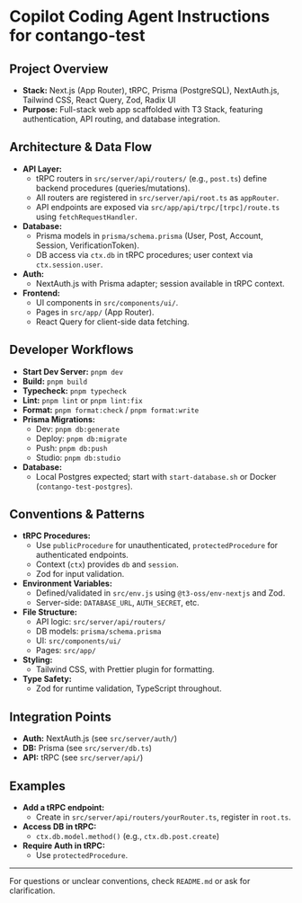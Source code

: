 # Copilot Coding Agent Instructions for contango-test

## Project Overview

- **Stack:** Next.js (App Router), tRPC, Prisma (PostgreSQL), NextAuth.js, Tailwind CSS, React Query, Zod, Radix UI
- **Purpose:** Full-stack web app scaffolded with T3 Stack, featuring authentication, API routing, and database integration.

## Architecture & Data Flow

- **API Layer:**
  - tRPC routers in `src/server/api/routers/` (e.g., `post.ts`) define backend procedures (queries/mutations).
  - All routers are registered in `src/server/api/root.ts` as `appRouter`.
  - API endpoints are exposed via `src/app/api/trpc/[trpc]/route.ts` using `fetchRequestHandler`.
- **Database:**
  - Prisma models in `prisma/schema.prisma` (User, Post, Account, Session, VerificationToken).
  - DB access via `ctx.db` in tRPC procedures; user context via `ctx.session.user`.
- **Auth:**
  - NextAuth.js with Prisma adapter; session available in tRPC context.
- **Frontend:**
  - UI components in `src/components/ui/`.
  - Pages in `src/app/` (App Router).
  - React Query for client-side data fetching.

## Developer Workflows

- **Start Dev Server:** `pnpm dev`
- **Build:** `pnpm build`
- **Typecheck:** `pnpm typecheck`
- **Lint:** `pnpm lint` or `pnpm lint:fix`
- **Format:** `pnpm format:check` / `pnpm format:write`
- **Prisma Migrations:**
  - Dev: `pnpm db:generate`
  - Deploy: `pnpm db:migrate`
  - Push: `pnpm db:push`
  - Studio: `pnpm db:studio`
- **Database:**
  - Local Postgres expected; start with `start-database.sh` or Docker (`contango-test-postgres`).

## Conventions & Patterns

- **tRPC Procedures:**
  - Use `publicProcedure` for unauthenticated, `protectedProcedure` for authenticated endpoints.
  - Context (`ctx`) provides `db` and `session`.
  - Zod for input validation.
- **Environment Variables:**
  - Defined/validated in `src/env.js` using `@t3-oss/env-nextjs` and Zod.
  - Server-side: `DATABASE_URL`, `AUTH_SECRET`, etc.
- **File Structure:**
  - API logic: `src/server/api/routers/`
  - DB models: `prisma/schema.prisma`
  - UI: `src/components/ui/`
  - Pages: `src/app/`
- **Styling:**
  - Tailwind CSS, with Prettier plugin for formatting.
- **Type Safety:**
  - Zod for runtime validation, TypeScript throughout.

## Integration Points

- **Auth:** NextAuth.js (see `src/server/auth/`)
- **DB:** Prisma (see `src/server/db.ts`)
- **API:** tRPC (see `src/server/api/`)

## Examples

- **Add a tRPC endpoint:**
  - Create in `src/server/api/routers/yourRouter.ts`, register in `root.ts`.
- **Access DB in tRPC:**
  - `ctx.db.model.method()` (e.g., `ctx.db.post.create`)
- **Require Auth in tRPC:**
  - Use `protectedProcedure`.

---

For questions or unclear conventions, check `README.md` or ask for clarification.
